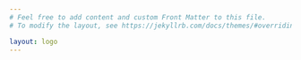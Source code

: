 ```yaml
---
# Feel free to add content and custom Front Matter to this file.
# To modify the layout, see https://jekyllrb.com/docs/themes/#overriding-theme-defaults

layout: logo
---
```

